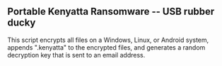 ## Portable Kenyatta Ransomware -- USB rubber ducky 

This script encrypts all files on a Windows, Linux, or Android system, appends ".kenyatta" to the encrypted files, and generates a random decryption key that is sent to an email address.
